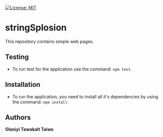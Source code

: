 [![License: MIT](https://img.shields.io/badge/License-MIT-yellow.svg)](https://opensource.org/licenses/MIT)

# stringSplosion
This repository contains simple web pages.

## Testing
- To run test for the application use the command: `npm test`.

## Installation
- To run the application, you need to install all it's dependencies by using the command: `npm install`.

## Authors
**Olaniyi Tawakalt Taiwo** 

